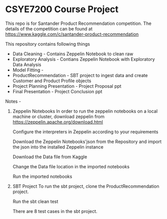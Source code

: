 # CSYE7200 Course Project

This repo is for Santander Product Recommendation competition.
The details of the competition can be found at https://www.kaggle.com/c/santander-product-recommendation

This repository contains following things

* Data Cleaning - Contains Zeppelin Notebook to clean raw
* Exploratory Analysis - Contians Zeppelin Notebook with Exploratory Data Analysis
* Model Fitting - 
* ProductRecommendation - SBT project to ingest data and create Customer and Product Profile objects
* Project Planning Presentation - Project Proposal ppt
* Final Presentation - Project Conclusion ppt


Notes - 
1. Zeppelin Notebooks 
	In order to run the zeppelin notebooks on a local machine or cluster, download zeppelin from
	https://zeppelin.apache.org/download.html

	Configure the interpreters in Zeppelin according to your requirements

	Download the Zeppelin Notebooks'json from the Repository and import the json into the installed Zeppelin instance

	Download the Data file from Kaggle

	Change the Data file location in the imported notebooks

	Run the imported notebooks

2. SBT Project
	To run the sbt project, clone the ProductRecommendation project.

	Run the sbt clean test

	There are 8 test cases in the sbt project.
